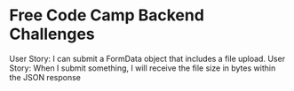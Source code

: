 # Free Code Camp Backend Challenges 
User Story: I can submit a FormData object that includes a file upload.
User Story: When I submit something, I will receive the file size in bytes within the JSON response
